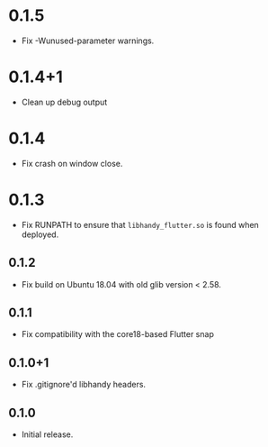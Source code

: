 # 0.1.5

* Fix -Wunused-parameter warnings.

# 0.1.4+1

* Clean up debug output

# 0.1.4

* Fix crash on window close.

# 0.1.3

* Fix RUNPATH to ensure that `libhandy_flutter.so` is found when deployed.

## 0.1.2

* Fix build on Ubuntu 18.04 with old glib version < 2.58.

## 0.1.1

* Fix compatibility with the core18-based Flutter snap

## 0.1.0+1

* Fix .gitignore'd libhandy headers.

## 0.1.0

* Initial release.
